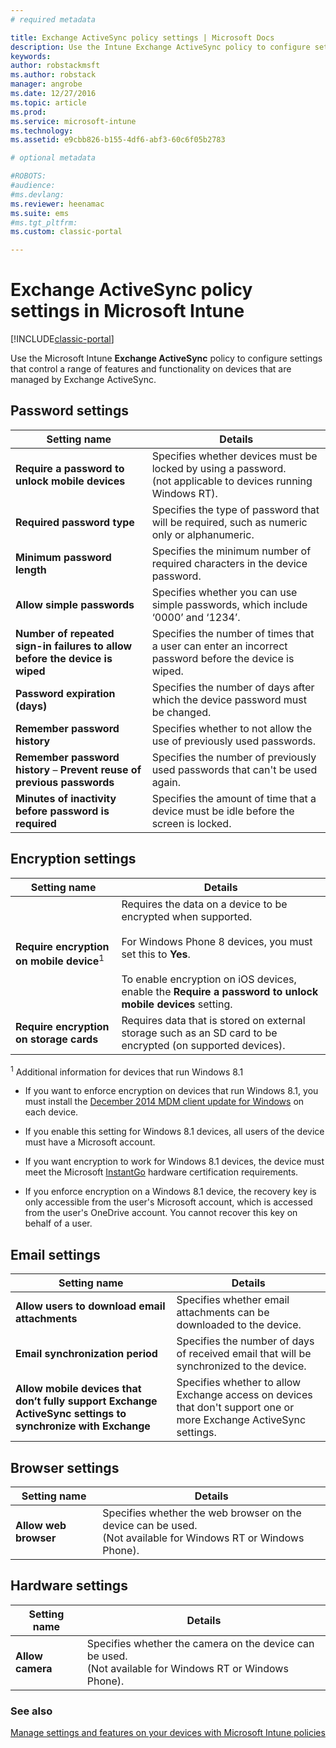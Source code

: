 ```yaml
---
# required metadata

title: Exchange ActiveSync policy settings | Microsoft Docs
description: Use the Intune Exchange ActiveSync policy to configure settings that let you control features and functionality on devices managed by Exchange ActiveSync.
keywords:
author: robstackmsftms.author: robstack
manager: angrobe
ms.date: 12/27/2016
ms.topic: article
ms.prod:
ms.service: microsoft-intune
ms.technology:
ms.assetid: e9cbb826-b155-4df6-abf3-60c6f05b2783

# optional metadata

#ROBOTS:
#audience:
#ms.devlang:
ms.reviewer: heenamac
ms.suite: ems
#ms.tgt_pltfrm:
ms.custom: classic-portal

---
```


# Exchange ActiveSync policy settings in Microsoft Intune

[!INCLUDE[classic-portal](../includes/classic-portal.md)]

Use the Microsoft Intune **Exchange ActiveSync** policy to configure settings that control a range of features and functionality on devices that are managed by Exchange ActiveSync.


## Password settings

|Setting name|Details
|----------------|---|
|**Require a password to unlock mobile devices**|Specifies whether devices must be locked by using a password.<br>(not applicable to devices running Windows RT).|
|**Required password type**|Specifies the type of password that will be required, such as numeric only or alphanumeric.|
|**Minimum password length**|Specifies the minimum number of required characters in the device password.|
|**Allow simple passwords**|Specifies whether you can use simple passwords, which include ‘0000’ and ‘1234’.|
|**Number of repeated sign-in failures to allow before the device is wiped**|Specifies the number of times that a user can enter an incorrect password before the device is wiped.|
|**Password expiration (days)**|Specifies the number of days after which the device password must be changed.
|**Remember password history**|Specifies whether to not allow the use of previously used passwords.|
|**Remember password history** – **Prevent reuse of previous passwords**|Specifies the number of previously used passwords that can't be used again.|
|**Minutes of inactivity before password is required**|Specifies the amount of time that a device must be idle before the screen is locked.

## Encryption settings

|Setting name|Details|
|----------------|---|
|**Require encryption on mobile device**<sup>1</sup>|Requires the data on a device to be encrypted when supported.<br><br>For Windows Phone 8 devices, you must set this to **Yes**.<br /><br />To enable encryption on iOS devices, enable the **Require a password to unlock mobile devices** setting.|
|**Require encryption on storage cards**|Requires data that is stored on external storage such as an SD card to be encrypted (on supported devices).
<sup>1</sup> Additional information for devices that run Windows 8.1

-   If you want to enforce encryption on devices that run Windows 8.1, you must install the [December 2014 MDM client update for Windows](http://support.microsoft.com/kb/3013816) on each device.

-   If you enable this setting for Windows 8.1 devices, all users of the device must have a Microsoft account.

-   If you want encryption to work for Windows 8.1 devices, the device must meet the Microsoft [InstantGo](http://blogs.windows.com/bloggingwindows/2014/06/19/instantgo-a-better-way-to-sleep/) hardware certification requirements.

-   If you enforce encryption on a Windows 8.1 device, the recovery key is only accessible from the user's Microsoft account, which is accessed from the user's OneDrive account. You cannot recover this key on behalf of a user.

## Email settings

|Setting name|Details
|----------------|---|
|**Allow users to download email attachments**|Specifies whether email attachments can be downloaded to the device.|
|**Email synchronization period**|Specifies the number of days of received email that will be synchronized to the device.
|**Allow mobile devices that don’t fully support Exchange ActiveSync settings to synchronize with Exchange**|Specifies whether to allow Exchange access on devices that don't support one or more Exchange ActiveSync settings.

## Browser settings

|Setting name|Details
|----------------|---|
|**Allow web browser**|Specifies whether the web browser on the device can be used.<br>(Not available for Windows RT or Windows Phone).

## Hardware settings

|Setting name|Details
|----------------|---|
|**Allow camera**|Specifies whether the camera on the device can be used.<br>(Not available for Windows RT or Windows Phone).



### See also
[Manage settings and features on your devices with Microsoft Intune policies](manage-settings-and-features-on-your-devices-with-microsoft-intune-policies.md)
